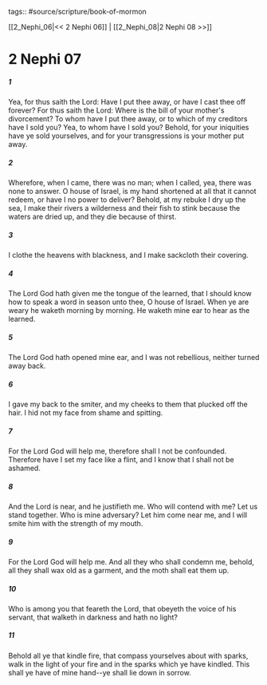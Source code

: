 tags:: #source/scripture/book-of-mormon

[[2_Nephi_06|<< 2 Nephi 06]] | [[2_Nephi_08|2 Nephi 08 >>]]

# 2 Nephi 07

##### 1

Yea, for thus saith the Lord: Have I put thee away, or have I cast thee off forever? For thus saith the Lord: Where is the bill of your mother's divorcement? To whom have I put thee away, or to which of my creditors have I sold you? Yea, to whom have I sold you? Behold, for your iniquities have ye sold yourselves, and for your transgressions is your mother put away.

##### 2

Wherefore, when I came, there was no man; when I called, yea, there was none to answer. O house of Israel, is my hand shortened at all that it cannot redeem, or have I no power to deliver? Behold, at my rebuke I dry up the sea, I make their rivers a wilderness and their fish to stink because the waters are dried up, and they die because of thirst.

##### 3

I clothe the heavens with blackness, and I make sackcloth their covering.

##### 4

The Lord God hath given me the tongue of the learned, that I should know how to speak a word in season unto thee, O house of Israel. When ye are weary he waketh morning by morning. He waketh mine ear to hear as the learned.

##### 5

The Lord God hath opened mine ear, and I was not rebellious, neither turned away back.

##### 6

I gave my back to the smiter, and my cheeks to them that plucked off the hair. I hid not my face from shame and spitting.

##### 7

For the Lord God will help me, therefore shall I not be confounded. Therefore have I set my face like a flint, and I know that I shall not be ashamed.

##### 8

And the Lord is near, and he justifieth me. Who will contend with me? Let us stand together. Who is mine adversary? Let him come near me, and I will smite him with the strength of my mouth.

##### 9

For the Lord God will help me. And all they who shall condemn me, behold, all they shall wax old as a garment, and the moth shall eat them up.

##### 10

Who is among you that feareth the Lord, that obeyeth the voice of his servant, that walketh in darkness and hath no light?

##### 11

Behold all ye that kindle fire, that compass yourselves about with sparks, walk in the light of your fire and in the sparks which ye have kindled. This shall ye have of mine hand--ye shall lie down in sorrow.
